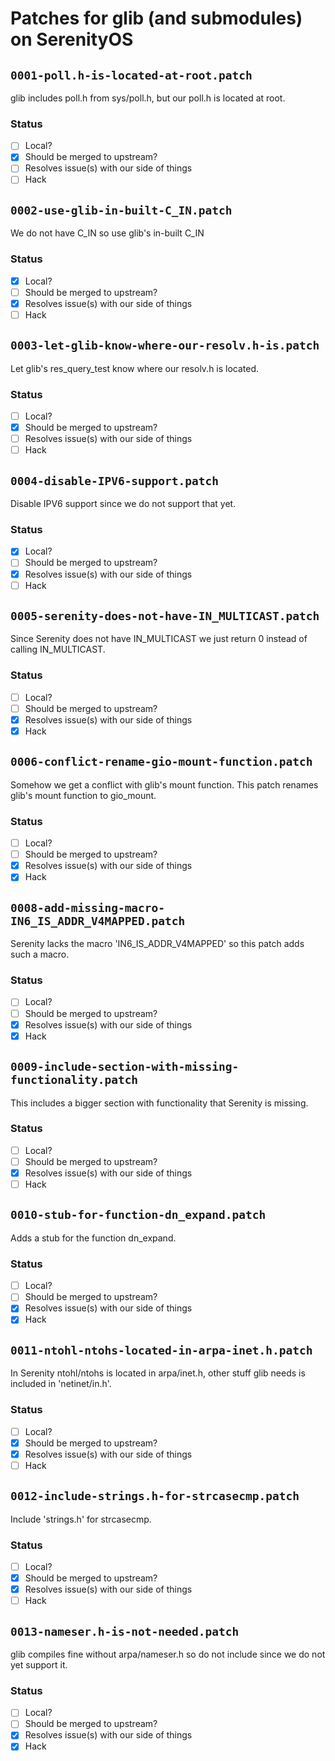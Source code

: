 # Patches for glib (and submodules) on SerenityOS

## `0001-poll.h-is-located-at-root.patch`

glib includes poll.h from sys/poll.h, but our poll.h is located at root.

### Status
- [ ] Local?
- [X] Should be merged to upstream?
- [ ] Resolves issue(s) with our side of things
- [ ] Hack

## `0002-use-glib-in-built-C_IN.patch`

We do not have C_IN so use glib's in-built C_IN

### Status
- [X] Local?
- [ ] Should be merged to upstream?
- [X] Resolves issue(s) with our side of things
- [ ] Hack

## `0003-let-glib-know-where-our-resolv.h-is.patch`

Let glib's res_query_test know where our resolv.h is located.

### Status
- [ ] Local?
- [X] Should be merged to upstream?
- [ ] Resolves issue(s) with our side of things
- [ ] Hack

## `0004-disable-IPV6-support.patch`

Disable IPV6 support since we do not support that yet.

### Status
- [X] Local?
- [ ] Should be merged to upstream?
- [X] Resolves issue(s) with our side of things
- [ ] Hack

## `0005-serenity-does-not-have-IN_MULTICAST.patch`

Since Serenity does not have IN_MULTICAST we just return 0 instead of calling IN_MULTICAST.

### Status
- [ ] Local?
- [ ] Should be merged to upstream?
- [X] Resolves issue(s) with our side of things
- [X] Hack

## `0006-conflict-rename-gio-mount-function.patch`

Somehow we get a conflict with glib's mount function. This patch renames glib's mount function to gio_mount.

### Status
- [ ] Local?
- [ ] Should be merged to upstream?
- [X] Resolves issue(s) with our side of things
- [X] Hack

## `0008-add-missing-macro-IN6_IS_ADDR_V4MAPPED.patch`

Serenity lacks the macro 'IN6_IS_ADDR_V4MAPPED' so this patch adds such a macro.

### Status
- [ ] Local?
- [ ] Should be merged to upstream?
- [X] Resolves issue(s) with our side of things
- [X] Hack

## `0009-include-section-with-missing-functionality.patch`

This includes a bigger section with functionality that Serenity is missing.

### Status
- [ ] Local?
- [ ] Should be merged to upstream?
- [X] Resolves issue(s) with our side of things
- [ ] Hack

## `0010-stub-for-function-dn_expand.patch`

Adds a stub for the function dn_expand.

### Status
- [ ] Local?
- [ ] Should be merged to upstream?
- [X] Resolves issue(s) with our side of things
- [X] Hack

## `0011-ntohl-ntohs-located-in-arpa-inet.h.patch`

In Serenity ntohl/ntohs is located in arpa/inet.h, other stuff glib needs is included in 'netinet/in.h'.

### Status
- [ ] Local?
- [X] Should be merged to upstream?
- [X] Resolves issue(s) with our side of things
- [ ] Hack

## `0012-include-strings.h-for-strcasecmp.patch`

Include 'strings.h' for strcasecmp.

### Status
- [ ] Local?
- [X] Should be merged to upstream?
- [X] Resolves issue(s) with our side of things
- [ ] Hack

## `0013-nameser.h-is-not-needed.patch`

glib compiles fine without arpa/nameser.h so do not include since we do not yet support it.

### Status
- [ ] Local?
- [ ] Should be merged to upstream?
- [X] Resolves issue(s) with our side of things
- [X] Hack
